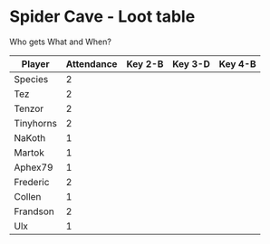# Spider Cave - Loot table
Who gets What and When?



| Player      | Attendance  | Key 2-B | Key 3-D | Key 4-B |  
| ----------- | ----------- |---------|---------|---------|
| Species     |      2      |         |         |         |
| Tez         |      2      |         |         |         |
| Tenzor      |      2      |         |         |         |
| Tinyhorns   |      2      |         |         |         |
| NaKoth      |      1      |         |         |         |
| Martok      |      1      |         |         |         |
| Aphex79     |      1      |         |         |         |
| Frederic    |      2      |         |         |         |
| Collen      |      1      |         |         |         |
| Frandson    |      2      |         |         |         |
| Ulx         |      1      |         |         |         |

